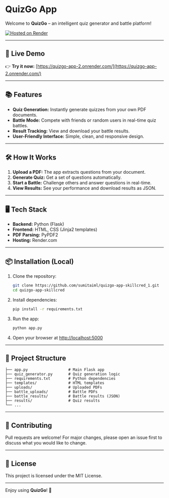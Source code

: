 # QuizGo App

Welcome to **QuizGo** – an intelligent quiz generator and battle platform!

[![Hosted on Render](https://img.shields.io/badge/Live%20Demo-QuizGo-blue?style=for-the-badge)](https://quizgo-app-2.onrender.com/)

---

## 🚀 Live Demo

👉 **Try it now:** [https://quizgo-app-2.onrender.com/](https://quizgo-app-2.onrender.com/)

---

## 📚 Features

- **Quiz Generation:** Instantly generate quizzes from your own PDF documents.
- **Battle Mode:** Compete with friends or random users in real-time quiz battles.
- **Result Tracking:** View and download your battle results.
- **User-Friendly Interface:** Simple, clean, and responsive design.

---

## 🛠️ How It Works

1. **Upload a PDF:** The app extracts questions from your document.
2. **Generate Quiz:** Get a set of questions automatically.
3. **Start a Battle:** Challenge others and answer questions in real-time.
4. **View Results:** See your performance and download results as JSON.

---

## 🖥️ Tech Stack

- **Backend:** Python (Flask)
- **Frontend:** HTML, CSS (Jinja2 templates)
- **PDF Parsing:** PyPDF2
- **Hosting:** Render.com

---

## 📦 Installation (Local)

1. Clone the repository:
   ```bash
   git clone https://github.com/sumitaiml/quizgo-app-skillcred_1.git
   cd quizgo-app-skillcred
   ```
2. Install dependencies:
   ```bash
   pip install -r requirements.txt
   ```
3. Run the app:
   ```bash
   python app.py
   ```
4. Open your browser at [http://localhost:5000](http://localhost:5000)

---

## 📁 Project Structure

```
├── app.py                  # Main Flask app
├── quiz_generator.py       # Quiz generation logic
├── requirements.txt        # Python dependencies
├── templates/              # HTML templates
├── uploads/                # Uploaded PDFs
├── battle_uploads/         # Battle PDFs
├── battle_results/         # Battle results (JSON)
├── results/                # Quiz results
└── ...
```

---

## 🤝 Contributing

Pull requests are welcome! For major changes, please open an issue first to discuss what you would like to change.

---

## 📄 License

This project is licensed under the MIT License.

---


Enjoy using **QuizGo**! 🚀
